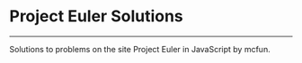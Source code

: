 # Project Euler Solutions
---------------
Solutions to problems on the site Project Euler in JavaScript by mcfun.
